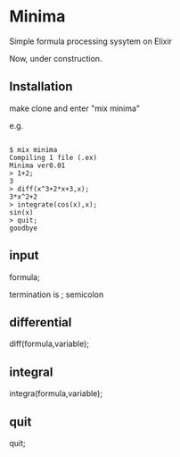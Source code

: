 # Minima
Simple formula processing sysytem on Elixir

Now, under construction.

## Installation
make clone and enter "mix minima"

e.g. 

```

$ mix minima
Compiling 1 file (.ex)
Minima ver0.01
> 1+2;
3
> diff(x^3+2*x+3,x);
3*x^2+2
> integrate(cos(x),x);
sin(x)
> quit;
goodbye
```

## input
formula;

termination is ; semicolon

## differential
diff(formula,variable);

## integral
integra(formula,variable);

## quit
quit;



